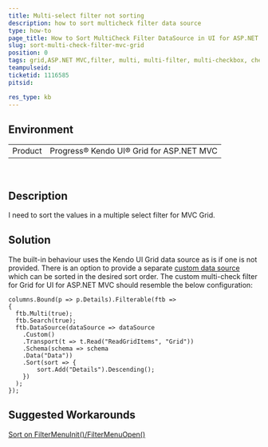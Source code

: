 ```yaml
---
title: Multi-select filter not sorting
description: how to sort multicheck filter data source
type: how-to
page_title: How to Sort MultiCheck Filter DataSource in UI for ASP.NET for MVC Grid
slug: sort-multi-check-filter-mvc-grid
position: 0
tags: grid,ASP.NET MVC,filter, multi, multi-filter, multi-checkbox, checkbox, not sorted
teampulseid:
ticketid: 1116585
pitsid:

res_type: kb
---
```


## Environment
<table>
 <tr>
  <td>Product</td>
  <td>Progress® Kendo UI® Grid for ASP.NET MVC</td>
 </tr>
</table>

 
## Description
I need to sort the values in a multiple select filter for MVC Grid. 

## Solution  
The built-in behaviour uses the Kendo UI Grid data source as is if one is not provided. There is an option to provide a separate [custom data source](http://docs.telerik.com/aspnet-mvc/getting-started/custom-datasource#initial-setup) which can be sorted in the desired sort order. The custom multi-check filter for Grid for UI for ASP.NET MVC should resemble the below configuration:  
  

```
columns.Bound(p => p.Details).Filterable(ftb =>
{
  ftb.Multi(true);
  ftb.Search(true);
  ftb.DataSource(dataSource => dataSource
    .Custom()
    .Transport(t => t.Read("ReadGridItems", "Grid"))
    .Schema(schema => schema
    .Data("Data"))
    .Sort(sort => {
        sort.Add("Details").Descending();
    })
  );
});
```

## Suggested Workarounds

[Sort on FilterMenuInit()/FilterMenuOpen()](http://docs.telerik.com/kendo-ui/controls/data-management/grid/how-to/filtering/sort-multi-checkbox-filter)  
